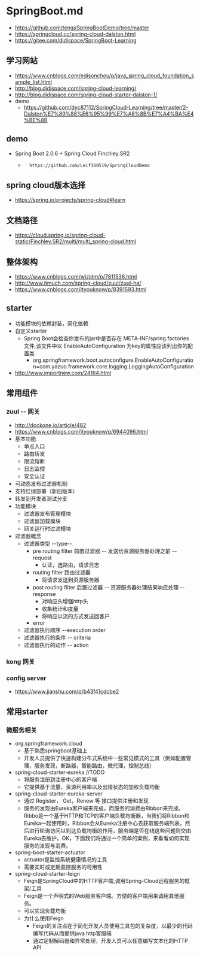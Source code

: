 # SpringBoot.md
*   https://github.com/tengj/SpringBootDemo/tree/master
*   https://springcloud.cc/spring-cloud-dalston.html
*   https://gitee.com/didispace/SpringBoot-Learning

## 学习网站
*   https://www.cnblogs.com/edisonchou/p/java_spring_cloud_foundation_sample_list.html
*   http://blog.didispace.com/spring-cloud-learning/
*   http://blog.didispace.com/spring-cloud-starter-dalston-1/
*   demo
    -   https://github.com/dyc87112/SpringCloud-Learning/tree/master/2-Dalston%E7%89%88%E6%95%99%E7%A8%8B%E7%A4%BA%E4%BE%8B

## demo
*   Spring Boot 2.0.6 + Spring Cloud Finchley.SR2
    *       https://github.com/Leif160519/SpringCloudDemo

## spring cloud版本选择
*   https://spring.io/projects/spring-cloud#learn

## 文档路径
*   https://cloud.spring.io/spring-cloud-static/Finchley.SR2/multi/multi_spring-cloud.html

## 整体架构
*   https://www.cnblogs.com/wlzjdm/p/7811536.html
*   http://www.itmuch.com/spring-cloud/zuul/zuul-ha/
*   https://www.cnblogs.com/ityouknow/p/8391593.html

## starter
*   功能模块的依赖封装，简化依赖
*   自定义starter
    -   Spring Boot会检查你发布的jar中是否存在 META-INF/spring.factories 文件,该文件中以 EnableAutoConfiguration 为key的属性应该列出你的配置类
        +   org.springframework.boot.autoconfigure.EnableAutoConfiguration=com.yazuo.framework.core.logging.LoggingAutoConfiguration
*   http://www.importnew.com/24164.html

## 常用组件
### zuul -- 网关
*   http://dockone.io/article/482
*   https://www.cnblogs.com/ityouknow/p/6944096.html
*   基本功能
    *   单点入口
    *   路由转发
    *   限流熔断
    *   日志监控
    *   安全认证
*   可动态发布过滤器机制
*   支持红绿部署（新旧版本）
*   转发到开发者测试分支
*   功能模块
    *   过滤器发布管理模块
    *   过滤器加载模块
    *   网关运行时过滤模块
*   过滤器概念
    *   过滤器类型 --type--
        *   pre routing filter 前置过滤器 -- 发送给资源服务器处理之前 -- request
            *   认证，选路由，请求日志
        *   routing filter 路由过滤器
            *   将请求发送到资源服务器
        *   post routing filter 后置过滤器 -- 资源服务器处理结果响应处理 -- response
            *   对响应头增强http头
            *   收集统计和度量
            *   将响应以流的方式发送回客户
        *   error 
    *   过滤器执行顺序 --execution order
    *   过滤器执行的条件 -- criteria
    *   过滤器执行的动作  -- action

### kong 网关

### config server
*   https://www.jianshu.com/p/b43f41cdcbe2

##  常用starter
###  微服务相关
*   org.springframework.cloud
    -   基于熟悉springboot基础上
    -   开发人员提供了快速构建分布式系统中一些常见模式的工具（例如配置管理，服务发现，断路器，智能路由，微代理，控制总线）
*   spring-cloud-starter-eureka  //TODO
    -   将服务注册到注册中心的客户端
    -   它提供基于流量、资源利用率以及出错状态的加权负载均衡
*   spring-cloud-starter-eureka-server
    -   通过 Register， Get，Renew 等 接口提供注册和发现
    -   服务的发现由Eureka客户端来完成，而服务的消费由Ribbon来完成。Ribbo是一个基于HTTP和TCP的客户端负载均衡器，当我们将Ribbon和Eureka一起使用时，Ribbon会从Eureka注册中心去获取服务端列表，然后进行轮询访问以到达负载均衡的作用，服务端是否在线这些问题则交由Eureka去维护。OK，下面我们将通过一个简单的案例，来看看如何实现服务的发现与消费。
*   spring-boot-starter-actuator
    -   actuator是监控系统健康情况的工具
    -   需要实时或定期监控服务的可用性
*   spring-cloud-starter-feign   
    -   Feign是SpringCloud中的HTTP客户端,调用Spring-Cloud远程服务的框架/工具
    -   Feign是一个声明式的Web服务客户端。方便的客户端用来调用其他服务。
    -   可以实现负载均衡
    -   为什么使用Feign
        +   Feign的关注点在于简化开发人员使用工具包的复杂度，以最少的代码编写代码从而提供java http客服端
        +   通过定制解码器和异常处理，开发人员可以任意编写文本化的HTTP API
